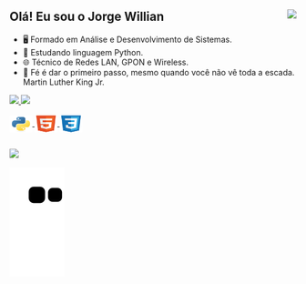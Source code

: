 ## Olá! Eu sou o Jorge Willian<img align="right" src="https://profile-counter.glitch.me/{jw-oliveira}/count.svg" />
- 🖥 Formado em Análise e Desenvolvimento de Sistemas.
- 🐍 Estudando linguagem Python.
- 🌐 Técnico de Redes LAN, GPON e Wireless.
- 🙏 Fé é dar o primeiro passo, mesmo quando você não vê toda a escada. Martin Luther King Jr.
<div align="left">
  <a href="https://github.com/jw-oliveira">
  <img height="150em" src="https://github-readme-stats.vercel.app/api?username=jw-oliveira&show_icons=true&theme=github_dark&include_all_commits=True&count_private=True&hide_border=True&locale=pt-br"/>
  <img height="150em" src="https://github-readme-stats.vercel.app/api/top-langs/?username=jw-oliveira&hide_border=True&layout=compact&langs_count=7&theme=github_dark&locale=pt-br"/>
</div>
<div style="display: inline_block"><br>
  <img align="center" alt="Python" height="30" width="40" src="https://raw.githubusercontent.com/devicons/devicon/master/icons/python/python-original.svg">
  <img align="center" alt="HTML" height="30" width="40" src="https://raw.githubusercontent.com/devicons/devicon/master/icons/html5/html5-original.svg">
  <img align="center" alt="HTML" height="30" width="40" src="https://raw.githubusercontent.com/devicons/devicon/master/icons/css3/css3-original.svg">
</div>

##
  
<div> 
  <a href="https://www.linkedin.com/in/jw-oliveira/" target="_blank"><img src="https://img.shields.io/badge/-LinkedIn-%230077B5?style=for-the-badge&logo=linkedin&logoColor=white" target="_blank"></a>
</div>
  
![snake gif](https://github.com/jw-oliveira/jw-oliveira/blob/output/github-contribution-grid-snake.svg)
